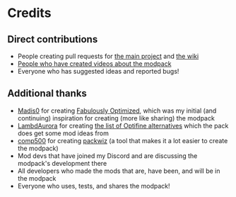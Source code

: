 # Credits

## Direct contributions

* People creating pull requests for [the main project](https://github.com/srnyx/modpack/graphs/contributors) and [the wiki](https://github.com/srnyx/wiki/graphs/contributors)
* [People who have created videos about the modpack](https://github.com/srnyx/modpack#reviews)
* Everyone who has suggested ideas and reported bugs!

## Additional thanks

* [Madis0](https://github.com/Madis0) for creating [Fabulously Optimized](https://github.com/Fabulously-Optimized/fabulously-optimized), which was my initial (and continuing) inspiration for creating (more like sharing) the modpack
* [LambdAurora](https://github.com/LambdAurora) for creating [the list of Optifine alternatives](https://lambdaurora.dev/optifine_alternatives) which the pack does get some mod ideas from
* [comp500](https://github.com/comp500) for creating [packwiz](https://github.com/comp500/packwiz) (a tool that makes it a lot easier to create the modpack)
* Mod devs that have joined my Discord and are discussing the modpack's development there
* All developers who made the mods that are, have been, and will be in the modpack
* Everyone who uses, tests, and shares the modpack!
